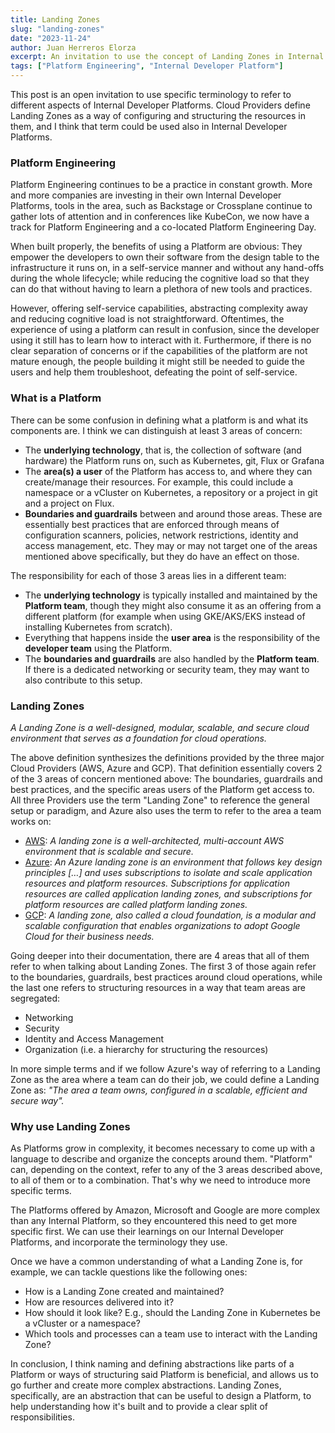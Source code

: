 ```yaml
---
title: Landing Zones
slug: "landing-zones"
date: "2023-11-24"
author: Juan Herreros Elorza
excerpt: An invitation to use the concept of Landing Zones in Internal Platforms
tags: ["Platform Engineering", "Internal Developer Platform"]
---
```


This post is an open invitation to use specific terminology to refer to different aspects of Internal Developer Platforms. Cloud Providers define Landing Zones as a way of configuring and structuring the resources in them, and I think that term could be used also in Internal Developer Platforms.

### Platform Engineering

Platform Engineering continues to be a practice in constant growth. More and more companies are investing in their own Internal Developer Platforms, tools in the area, such as Backstage or Crossplane continue to gather lots of attention and in conferences like KubeCon, we now have a track for Platform Engineering and a co-located Platform Engineering Day. 

When built properly, the benefits of using a Platform are obvious: They empower the developers to own their software from the design table to the infrastructure it runs on, in a self-service manner and without any hand-offs during the whole lifecycle; while reducing the cognitive load so that they can do that without having to learn a plethora of new tools and practices.

However, offering self-service capabilities, abstracting complexity away and reducing cognitive load is not straightforward. Oftentimes, the experience of using a platform can result in confusion, since the developer using it still has to learn how to interact with it. Furthermore, if there is no clear separation of concerns or if the capabilities of the platform are not mature enough, the people building it might still be needed to guide the users and help them troubleshoot, defeating the point of self-service.

### What is a Platform

There can be some confusion in defining what a platform is and what its components are. I think we can distinguish at least 3 areas of concern:
- The **underlying technology**, that is, the collection of software (and hardware) the Platform runs on, such as Kubernetes, git, Flux or Grafana
- The **area(s) a user** of the Platform has access to, and where they can create/manage their resources. For example, this could include a namespace or a vCluster on Kubernetes, a repository or a project in git and a project on Flux.
- **Boundaries and guardrails** between and around those areas. These are essentially best practices that are enforced through means of configuration scanners, policies, network restrictions, identity and access management, etc. They may or may not target one of the areas mentioned above specifically, but they do have an effect on those.

The responsibility for each of those 3 areas lies in a different team:
- The **underlying technology** is typically installed and maintained by the **Platform team**, though they might also consume it as an offering from a different platform (for example when using GKE/AKS/EKS instead of installing Kubernetes from scratch).
- Everything that happens inside the **user area** is the responsibility of the **developer team** using the Platform. 
- The **boundaries and guardrails** are also handled by the **Platform team**. If there is a dedicated networking or security team, they may want to also contribute to this setup.

### Landing Zones

*A Landing Zone is a well-designed, modular, scalable, and secure cloud environment that serves as a foundation for cloud operations.*

The above definition synthesizes the definitions provided by the three major Cloud Providers (AWS, Azure and GCP). That definition essentially covers 2 of the 3 areas of concern mentioned above: The boundaries, guardrails and best practices, and the specific areas users of the Platform get access to.
All three Providers use the term "Landing Zone" to reference the general setup or paradigm, and Azure also uses the term to refer to the area a team works on:

- [AWS](https://docs.aws.amazon.com/prescriptive-guidance/latest/migration-aws-environment/understanding-landing-zones.html): *A landing zone is a well-architected, multi-account AWS environment that is scalable and secure.*
- [Azure](https://learn.microsoft.com/en-us/azure/cloud-adoption-framework/ready/landing-zone/): *An Azure landing zone is an environment that follows key design principles […] and uses subscriptions to isolate and scale application resources and platform resources. Subscriptions for application resources are called application landing zones, and subscriptions for platform resources are called platform landing zones.*
- [GCP](https://cloud.google.com/architecture/landing-zones): *A landing zone, also called a cloud foundation, is a modular and scalable configuration that enables organizations to adopt Google Cloud for their business needs.*

Going deeper into their documentation, there are 4 areas that all of them refer to when talking about Landing Zones. The first 3 of those again refer to the boundaries, guardrails, best practices around cloud operations, while the last one refers to structuring resources in a way that team areas are segregated:
- Networking
- Security
- Identity and Access Management
- Organization (i.e. a hierarchy for structuring the resources)

In more simple terms and if we follow Azure's way of referring to a Landing Zone as the area where a team can do their job, we could define a Landing Zone as:
*"The area a team owns, configured in a scalable, efficient and secure way".*

### Why use Landing Zones

As Platforms grow in complexity, it becomes necessary to come up with a language to describe and organize the concepts around them. "Platform" can, depending on the context, refer to any of the 3 areas described above, to all of them or to a combination. That's why we need to introduce more specific terms.

The Platforms offered by Amazon, Microsoft and Google are more complex than any Internal Platform, so they encountered this need to get more specific first. We can use their learnings on our Internal Developer Platforms, and incorporate the terminology they use.

Once we have a common understanding of what a Landing Zone is, for example, we can tackle questions like the following ones:

- How is a Landing Zone created and maintained?
- How are resources delivered into it?
- How should it look like? E.g., should the Landing Zone in Kubernetes be a vCluster or a namespace?
- Which tools and processes can a team use to interact with the Landing Zone?

In conclusion, I think naming and defining abstractions like parts of a Platform or ways of structuring said Platform is beneficial, and allows us to go further and create more complex abstractions. Landing Zones, specifically, are an abstraction that can be useful to design a Platform, to help understanding how it's built and to provide a clear split of responsibilities.